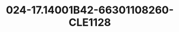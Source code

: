 ---
title: 024-17.14001B42-66301108260-CLE1128
image: 024-17.14001B42-66301108260-CLE1128.jpg
brand: sposo
layout: vestito
---